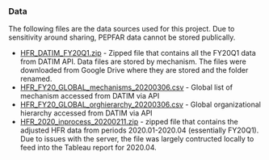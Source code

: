 ### Data

The following files are the data sources used for this project. Due to sensitivity around sharing, PEPFAR data cannot be stored publically. 

 - [HFR_DATIM_FY20Q1.zip](https://drive.google.com/drive/u/0/folders/1D0WFOLZJb4kMPpgiqGCIc-G_lT1tWJ21) - Zipped file that contains all the FY20Q1 data from DATIM API. Data files are stored by mechanism. The files were downloaded from Google Drive where they are stored and the folder renamed.
 - [HFR_FY20_GLOBAL_mechanisms_20200306.csv](https://drive.google.com/drive/u/0/folders/1Au6MTGnnmpsBdWfQRt1WTetV-KaZot48) - Global list of mechanism accessed from DATIM via API
 - [HFR_FY20_GLOBAL_orghierarchy_20200306.csv](https://drive.google.com/drive/u/0/folders/1Au6MTGnnmpsBdWfQRt1WTetV-KaZot48) - Global organizational hierarchy accessed from DATIM via API
 - [HFR_2020_inprocess_20200211.zip](https://drive.google.com/open?id=14BKYe3cwLF59f035n7cDKAby2GIU-zlB) - zipped file that contains the adjusted HFR data from periods 2020.01-2020.04 (essentially FY20Q1). Due to issues with the server, the file was largely contructed locally to feed into the Tableau report for 2020.04.
 